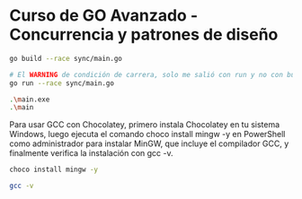 # Curso de GO Avanzado - Concurrencia y patrones de diseño

```sh
go build --race sync/main.go

# El WARNING de condición de carrera, solo me salió con run y no con build
go run --race sync/main.go

.\main.exe
.\main
```

Para usar GCC con Chocolatey, primero instala Chocolatey en tu sistema Windows, luego ejecuta el comando choco install mingw -y en PowerShell como administrador para instalar MinGW, que incluye el compilador GCC, y finalmente verifica la instalación con gcc -v.

```sh
choco install mingw -y

gcc -v
```
